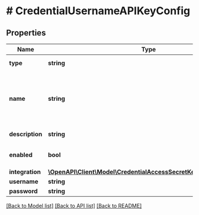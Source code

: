 # # CredentialUsernameAPIKeyConfig

## Properties

Name | Type | Description | Notes
------------ | ------------- | ------------- | -------------
**type** | **string** | Credential Type Code |
**name** | **string** | A unique name scoped to your account for the credential |
**description** | **string** | Optional Description | [optional]
**enabled** | **bool** | Credential enabled | [optional] [default to true]
**integration** | [**\OpenAPI\Client\Model\CredentialAccessSecretKeyConfigIntegration**](CredentialAccessSecretKeyConfigIntegration.md) |  | [optional]
**username** | **string** | Username |
**password** | **string** | API Key |

[[Back to Model list]](../../README.md#models) [[Back to API list]](../../README.md#endpoints) [[Back to README]](../../README.md)
